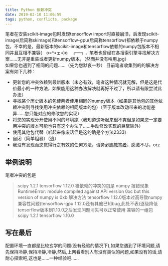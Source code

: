 ```yaml
---
title: Python 依赖冲突
date: 2019-02-10 11:06:59
tags: python, conflicts, package
---
```

笔者在安装scikit-image包时发现tensorflow import时直接崩溃，后发现scikit-image(后简称skimage)和tensorflow-gpu(后简称tensorflow)都依赖于numpy包，不幸的是，最新版本的scikit-image和tensorflow依赖的numpy包版本不相同并且互相不兼容(　o=^•ェ•)o　┏━┓，笔者也曾经在各搜索引擎寻找解决方案……无非是重装或者更新numpy版本，（然而并没有啥用.jpg）\
如果您也遇到了相同的问题……（先为您默哀一秒）
目前笔者收集到的的解决方案有如下几种：
* 更新您的冲突依赖到最新版本（未必有效，笔者这种情况就无解，但是这是代价最小的一种方法，如果能用这种办法解决就再好不过了，所以请有限尝试此办法）
* 寻找某个历史版本的包使两者使用相同的numpy版本（如果是其他包的其他依赖冲突则寻找使用冲突依赖的相同版本的包）（至于版本改动带来的功能差异……您只能对应的修改您的实现）
* 将您的实现分开使用不同的环境跑（我知道这听起来很不爽但是如果您一定要用冲突的版本可能也只有这个办法了……手动修改实现的巨擘除外）
* 使用其他包代替（听起来像废话但是这的确是个方法2333）
* 自闭（简单粗暴）（逃）
* 我没有发现而您觉得行之有效的任何方法，请务必[赐教笔者](mailto:HanyuuFurude@outlook.com)，感激不尽，orz
## 举例说明
笔者冲突的包是
> scipy 1.2.1
> tensorflow 1.12.0
被依赖的冲突的包是
> numpy
报错现象
RuntimeError: module compiled against API version 0xc but this version of numpy is 0xb
解决方法
tensorflow 1.12.0版本过高导致numpy兼容性问题(tensorflow-gpu 1.12.0还有其他已知bug,此处不表)逐级降低tensorflow版本到1.10.0之后发现问题消失可以正常使用
兼容的一组包
> scipy 1.2.1
> tensorflow 1.10.0
## 写在最后
配置环境一直都是比较玄学的问题(没有经验的情况下),如果您遇到了环境问题,请先保持冷静,保持冷静,冷静,然后,上网看看别人有没有类似的问题,如果没有的话,请耐心探索吧,这也是……一种经验吧……